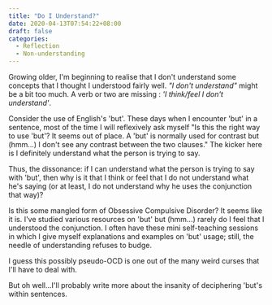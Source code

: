 ```yaml
---
title: "Do I Understand?"
date: 2020-04-13T07:54:22+08:00
draft: false
categories:
  - Reflection
  - Non-understanding
---
```


Growing older, I'm beginning to realise that I don't understand some concepts that I thought I understood fairly well. _"I don't understand"_ might be a bit too much. A verb or two are missing : _'I think/feel I don't understand'_.

Consider the use of English's 'but'. These days when I encounter 'but' in a sentence, most of the time I will reflexively ask myself "Is this the right way to use 'but'? It seems out of place. A 'but' is normally used for contrast but (hmm...) I don't see any contrast between the two clauses." The kicker here is I definitely understand what the person is trying to say.

Thus, the dissonance: if I can understand what the person is trying to say with 'but', then why is it that I think or feel that I do not understand what he's saying (or at least, I do not understand why he uses the conjunction that way)?

Is this some mangled form of Obsessive Compulsive Disorder? It seems like it is. I've studied various resources on 'but' but (hmm...) rarely do I feel that I understood the conjunction. I often have these mini self-teaching sessions in which I give myself explanations and examples on 'but' usage; still, the needle of understanding refuses to budge.

I guess this possibly pseudo-OCD is one out of the many weird curses that I'll have to deal with.

But oh well...I'll probably write more about the insanity of deciphering 'but's within sentences.
